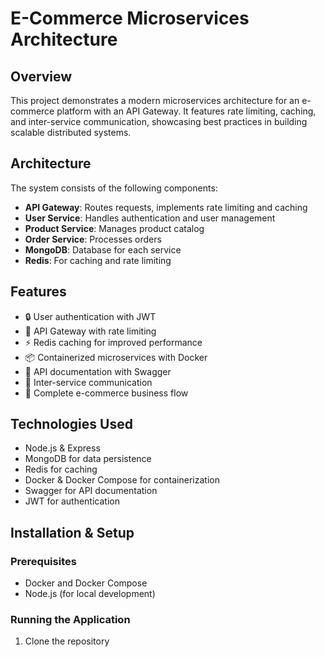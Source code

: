 # E-Commerce Microservices Architecture

## Overview
This project demonstrates a modern microservices architecture for an e-commerce platform with an API Gateway. It features rate limiting, caching, and inter-service communication, showcasing best practices in building scalable distributed systems.

## Architecture
The system consists of the following components:
- **API Gateway**: Routes requests, implements rate limiting and caching
- **User Service**: Handles authentication and user management
- **Product Service**: Manages product catalog
- **Order Service**: Processes orders
- **MongoDB**: Database for each service
- **Redis**: For caching and rate limiting

## Features
- 🔒 User authentication with JWT
- 🔄 API Gateway with rate limiting
- ⚡ Redis caching for improved performance
- 📦 Containerized microservices with Docker
- 📝 API documentation with Swagger
- 🔌 Inter-service communication
- 🛒 Complete e-commerce business flow

## Technologies Used
- Node.js & Express
- MongoDB for data persistence
- Redis for caching
- Docker & Docker Compose for containerization
- Swagger for API documentation
- JWT for authentication


## Installation & Setup

### Prerequisites
- Docker and Docker Compose
- Node.js (for local development)

### Running the Application
1. Clone the repository
